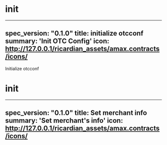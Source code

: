 <h1 class="contract">init</h1>

---
spec_version: "0.1.0"
title: initialize otcconf
summary: 'Init OTC Config'
icon: http://127.0.0.1/ricardian_assets/amax.contracts/icons/
---
Initialize otcconf

<h1 class="contract">init</h1>

---
spec_version: "0.1.0"
title: Set merchant info
summary: 'Set merchant's info'
icon: http://127.0.0.1/ricardian_assets/amax.contracts/icons/
---
